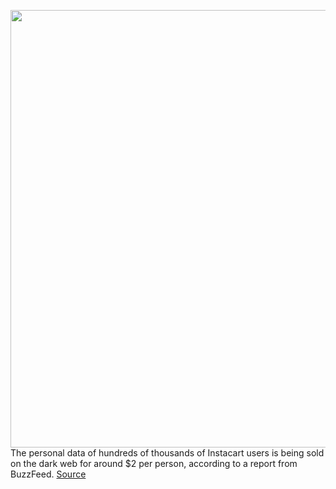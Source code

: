 <img src='https://cdn.vox-cdn.com/thumbor/M0avotDF1jKRCxfYXWfHN5vQiWw=/0x0:4032x3024/1200x800/filters:focal(1694x1190:2338x1834)/cdn.vox-cdn.com/uploads/chorus_image/image/67095886/VRG_4031_IMG_8003.0.0.jpeg' width='700px' /><br/>
The personal data of hundreds of thousands of Instacart users is being sold on the dark web for around $2 per person, according to a report from BuzzFeed.
<a href='https://www.theverge.com/2020/7/23/21335343/instacart-user-data-order-history-sold-dark-web-denies-breach'> Source <a/>